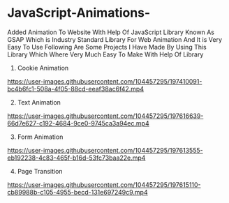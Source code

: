 # JavaScript-Animations-
Added Animation To Website With Help Of JavaScript Library Known As GSAP Which is Industry Standard Library For Web Animation And It is Very Easy To Use
Following Are Some Projects I Have Made By Using This Library Which Where Very Much Easy To Make With Help Of Library

1. Cookie Animation 

https://user-images.githubusercontent.com/104457295/197410091-bc4b6fc1-508a-4f05-88cd-eeaf38ac6f42.mp4

2. Text Animation

https://user-images.githubusercontent.com/104457295/197616639-66d7e627-c192-4684-9ce0-9745ca3a94ec.mp4

3. Form Animation

https://user-images.githubusercontent.com/104457295/197613555-eb192238-4c83-465f-b16d-53fc73baa22e.mp4

4. Page Transition

https://user-images.githubusercontent.com/104457295/197615110-cb89988b-c105-4955-becd-131e697249c9.mp4

